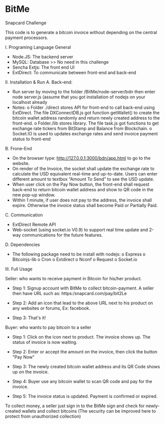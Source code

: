 BitMe
=====

Snapcard Challenge

This code is to generate a bitcoin invoice without depending on the central payment processors.

I. Programing Language General

- Node.JS: The backend server
- MySQL: Database >> No need in this challenge
- Sencha Extjs: The front end UI
- ExtDirect: To communicate between front-end and back-end

II. Installation & Run
A.	Back-end:
-	Run server by moving to the folder /BitMe/node-server/bdn then enter node server.js (assume that you got installation of nodejs on your localhost already
-	Notes:
o	Folder ./direct stores API for front-end to call back-end using ExtDirect. The file DXConnectDB.js got function getWallet() to create the bitcoin wallet address randomly and return newly created address to the front-end.
o	Folder./lib stores library. The file task.js got functions to get exchange rate tickers from BitStamp and Balance from Blockchain.
o	Socket.IO is used to updates exchange rates and send invoice payment status to front-end

B.	Frone-End
-	On the browser type: http://127.0.0.1:3000/bdn/app.html to go to the website.
-	On render of the Invoice, the socket shall update the exchange rate to calculate the USD equivalent real-time and up-to-date. Users can enter different amount to textbox “Amount To Send” to see the USD update.
-	When user click on the Pay Now button, the front-end shall request back-end to return bitcoin wallet address and show to QR code in the new pop-up window.
-	Within 1 minute, if user does not pay to the address, the invoice shall expire. Otherwise the invoice status shall become Paid or Partially Paid.

C.	Communication
-	ExtDirect Remote API
-	Web-socket (using socket.io V0.9) to support real time update and 2-way communications for the future features.

D.	Dependencies
-	The following package need to be install with nodejs:
o	Express
o	Bitcoinjs-lib
o	Cron
o	Extdirect
o	Nconf
o	Request
o	Socket.io


III. Full Usage

Seller: who wants to receive payment in Bitcoin for his/her product.

- Step 1: Signup account with BitMe to collect bitcoin-payment. A seller then have URL such as: https:/snapcard.com/pay/bit2Le

- Step 2: Add an icon that lead to the above URL next to his product on any websites or forums, Ex: facebook.

- Step 3: That's it!

Buyer: who wants to pay bitcoin to a seller

- Step 1: Click on the icon next to product. The invoice shows up. The status of invoice is now waiting.

- Step 2: Enter or accept the amount on the invoice, then click the button "Pay Now"

- Step 3: The newly created bitcoin wallet address and its QR Code shows up on the invoice.

- Step 4: Buyer use any bitcoin wallet to scan QR code and pay for the invoice.

- Step 5: The invoice status is updated. Payment is confirmed or expired.


To collect money, a seller just sign in to the BitMe sign and check for newly-created wallets and collect bitcoins (The security can be improved here to protect from unauthorized collection)



